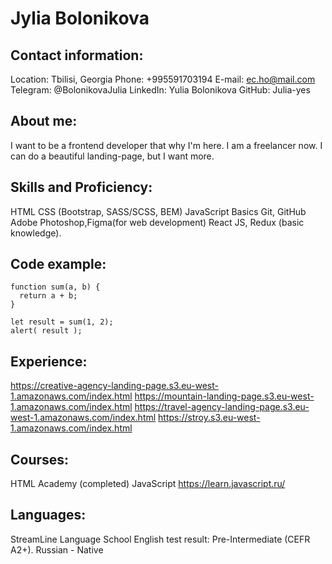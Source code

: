 # **Jylia Bolonikova**
## Contact information:
Location: Tbilisi, Georgia
Phone: +995591703194
E-mail: ec.ho@mail.com
Telegram: @BolonikovaJulia
LinkedIn: Yulia Bolonikova
GitHub: Julia-yes

## About me:
I want to be a frontend developer that why I'm here.
I am a freelancer now. I can do a beautiful landing-page, but I want more.

## Skills and Proficiency:
HTML
CSS (Bootstrap, SASS/SCSS, BEM)
JavaScript Basics
Git, GitHub
Adobe Photoshop,Figma(for web development)
React JS, Redux (basic knowledge).


## Code example:

```
function sum(a, b) {
  return a + b;
}

let result = sum(1, 2);
alert( result );
```

## Experience:
https://creative-agency-landing-page.s3.eu-west-1.amazonaws.com/index.html
https://mountain-landing-page.s3.eu-west-1.amazonaws.com/index.html
https://travel-agency-landing-page.s3.eu-west-1.amazonaws.com/index.html
https://stroy.s3.eu-west-1.amazonaws.com/index.html

## Courses:
HTML Academy (completed)
JavaScript https://learn.javascript.ru/

## Languages:
StreamLine Language School English test result: Pre-Intermediate (CEFR A2+).
Russian - Native
